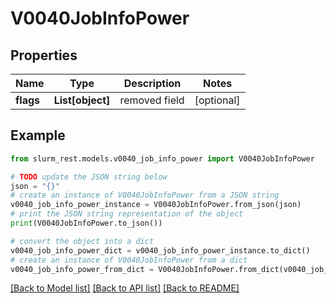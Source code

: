 # V0040JobInfoPower


## Properties

Name | Type | Description | Notes
------------ | ------------- | ------------- | -------------
**flags** | **List[object]** | removed field | [optional] 

## Example

```python
from slurm_rest.models.v0040_job_info_power import V0040JobInfoPower

# TODO update the JSON string below
json = "{}"
# create an instance of V0040JobInfoPower from a JSON string
v0040_job_info_power_instance = V0040JobInfoPower.from_json(json)
# print the JSON string representation of the object
print(V0040JobInfoPower.to_json())

# convert the object into a dict
v0040_job_info_power_dict = v0040_job_info_power_instance.to_dict()
# create an instance of V0040JobInfoPower from a dict
v0040_job_info_power_from_dict = V0040JobInfoPower.from_dict(v0040_job_info_power_dict)
```
[[Back to Model list]](../README.md#documentation-for-models) [[Back to API list]](../README.md#documentation-for-api-endpoints) [[Back to README]](../README.md)


